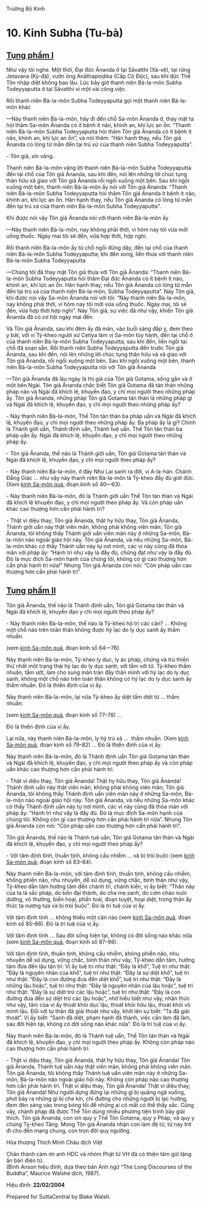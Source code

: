  

Trường Bộ Kinh

# 10\. Kinh Subha (Tu-bà)

## [](#toc)[Tụng phẩm I](#toc)

Như vậy tôi nghe. Một thời, Ðại đức Ānanda ở tại Sāvatthi (Xá-vệ), tại rừng Jetavana (Kỳ-đà), vườn ông Anāthapiṇḍika (Cấp Cô Ðộc), sau khi đức Thế Tôn nhập diệt không bao lâu. Lúc bây giờ thanh niên Bà-la-môn Subha Todeyyaputta ở tại Sāvatthi vì một vài công việc.

Rồi thanh niên Bà-la-môn Subha Todeyyaputta gọi một thanh niên Bà-la-môn khác

—Này thanh niên Bà-la-môn, hãy đi đến chỗ Sa-môn Ānanda ở, thay mặt ta hỏi thăm Sa-môn Ānanda có ít bệnh ít não, khinh an, khí lực an ổn: “Thanh niên Bà-la-môn Subha Todeyyaputta hỏi thăm Tôn giả Ānanda có ít bệnh ít não, khinh an, khí lực an ổn”, và nói thêm: “Hân hạnh thay, nếu Tôn giả Ānanda có lòng từ mẫn đến tại trú xứ của thanh niên Subha Todeyyaputta”.

\- Tôn giả, xin vâng.

Thanh niên Bà-la-môn vâng lời thanh niên Bà-la-môn Subha Todeyyaputta đến tại chỗ của Tôn giả Ānanda, sau khi đến, nói lên những lời chúc tụng thân hữu xã giao với Tôn giả Ānanda rồi ngồi xuống một bên. Sau khi ngồi xuống một bên, thanh niên Bà-la-môn ấy nói với Tôn giả Ānanda: “Thanh niên Bà-la-môn Subha Todeyyaputta hỏi thăm Tôn giả Ānanda ít bệnh ít não, khinh an, khí lực an ổn. Hân hạnh thay, nếu Tôn giả Ānanda có lòng từ mẫn đến tại trú xá của thanh niên Bà-la-môn Subha Todeyyaputta”.

Khi được nói vậy Tôn giả Ānanda nói với thanh niên Bà-la-môn ấy

—Này thanh niên Bà-la-môn, nay không phải thời, vì hôm nay tôi vừa mới uống thuốc. Ngày mai tôi sẽ đến, vừa hợp thời, hợp nghi.

Rồi thanh niên Bà-la-môn ấy từ chỗ ngồi đứng dậy, đến tại chỗ của thanh niên Bà-la-môn Subha Todeyyaputta; khi đến xong, liền thưa với thanh niên Bà-la-môn Subha Todeyyaputta

—Chúng tôi đã thay mặt Tôn giả thưa với Tôn giả Ānanda: “Thanh niên Bà-la-môn Subha Todeyyaputta hỏi thăm Ðại đức Ānanda có ít bệnh ít não, khinh an, khí lực an ổn. Hân hạnh thay, nếu Tôn giả Ānanda có lòng từ mẫn đến tại trú xá của thanh niên Bà-la-môn, Subha Todeyyaputta”. Này Tôn giả, khi được nói vậy Sa-môn Ānanda nói với tôi: “Này thanh niên Bà-la-môn, nay không phải thời, vì hôm nay tôi mới vừa uống thuốc. Ngày mai, tôi sẽ đến, vừa hợp thời hợp nghi”. Này Tôn giả, sự việc đã như vậy, khiến Tôn giả Ānanda đã có cơ hội ngày mai đến.

Và Tôn giả Ānanda, sau khi đêm ấy đã mãn, vào buổi sáng đắp y, đem theo y bát, với vị Tỷ-kheo người xứ Cetiya làm vị Sa-môn tùy hành, đến tại chỗ ở của thanh niên Bà-la-môn Subha Todeyyaputta, sau khi đến, liền ngồi tại chỗ đã soạn sẵn. Rồi thanh niên Subha Todeyyaputta đến trước Tôn giả Ānanda, sau khi đến, nói lên những lời chúc tụng thân hữu và xã giao với Tôn giả Ānanda, rồi ngồi xuống một bên. Sau khi ngồi xuống một bên, thanh niên Bà-la-môn Subha Todeyyaputta nói với Tôn giả Ānanda

—Tôn giả Ānanda đã lâu ngày là thị giả của Tôn giả Gotama, sống gần và ở một bên Ngài. Tôn giả Ānanda chắc biết Tôn giả Gotama đã tán thán những pháp nào và Ngài đã khích lệ, khuyến đạo, y chỉ mọi người theo những pháp ấy. Tôn giả Ānanda, những pháp Tôn giả Gotama tán thán là những pháp gì và Ngài đã khích lệ, khuyến đạo, y chỉ mọi người theo những pháp ấy?

\- Này thanh niên Bà-la-môn, Thế Tôn tán thán ba pháp uẩn và Ngài đã khích lệ, khuyến đạo, y chỉ mọi người theo những pháp ấy. Ba pháp ấy là gì? Chính là Thánh giới uẩn, Thánh định uẩn, Thánh tuệ uẩn. Thế Tôn tán thán ba pháp uẩn ấy. Ngài đã khích lệ, khuyến đạo, y chỉ mọi người theo những pháp ấy.

\- Tôn giả Ānanda, thế nào là Thánh giới uẩn, Tôn giả Gotama tán thán và Ngài đã khích lệ, khuyến đạo, y chỉ mọi người theo pháp ấy?

\- Này thanh niên Bà-la-môn, ở đây Như Lai sanh ra đời, vị A-la-hán. Chánh Ðẳng Giác … như vậy này thanh niên Bà-la-môn là Tỷ-kheo đầy đủ giới đức. (Xem [kinh Sa-môn quả](../../dn2/vn/#wp40), đoạn kinh số 40—63).

\- Này thanh niên Bà-la-môn, đó là Thánh giới uẩn Thế Tôn tán thán và Ngài đã khích lệ khuyến đạo, y chỉ mọi người theo pháp ấy. Và còn pháp uẩn khác cao thượng hơn cần phải hành trì?

\- Thật vi diệu thay, Tôn giả Ānanda, thật hy hữu thay, Tôn giả Ānanda, Thánh giới uẩn này thật viên mãn, không phải không viên mãn; Tôn giả Ānanda, tôi không thấy Thánh giới uẩn viên mãn này ở những Sa-môn, Bà-la-môn nào ngoài giáo hội này. Tôn giả Ānanda, và nếu những Sa-môn, Bà-la-môn khác có thấy Thánh uẩn này tự nơi mình, các vị này cũng đã thỏa mãn với pháp ấy: “Hành trì như vậy là đầy đủ, chứng đạt như vậy là đầy đủ. Ðó là mục đích Sa-môn hạnh của chúng tôi, không có gì cao thượng hơn cần phải hành trì nữa!” Nhưng Tôn giả Ānanda còn nói: “Còn pháp uẩn cao thượng hơn cần phải hành trì”.

## [](#toc)[Tụng phẩm II](#toc)

Tôn giả Ānanda, thế nào là Thánh định uẩn, Tôn giả Gotama tán thán và Ngài đã khích lệ, khuyến đạo y chỉ mọi người theo pháp ấy?

\- Này thanh niên Bà-la-môn, thế nào là Tỷ-kheo hộ trì các căn? … Không một chỗ nào trên toàn thân không được hỷ lạc do ly dục sanh ấy thấm nhuần.

(xem [kinh Sa-môn quả](../../dn2/vn/#wp64), đoạn kinh số 64—76).

Này thanh niên Bà-la-môn, Tỷ-kheo ly dục, ly ác pháp, chứng và trú thiền thứ nhất một trạng thái hỷ lạc do ly dục sanh, với tầm với tứ. Tỷ-kheo thấm nhuần, tẩm ướt, làm cho sung mãn tràn đầy thân mình với hỷ lạc do ly dục sanh, không một chỗ nào trên toàn thân không có hỷ lạc do ly dục sanh ấy thấm nhuần. Ðó là thiền định của vị ấy.

Này thanh niên Bà-la-môn, lại nữa Tỷ-kheo ấy diệt tầm diệt tứ … thấm nhuần.

(xem [kinh Sa-môn quả](../../dn2/vn/#wp77), đoạn kinh số 77–78) …

Ðó là thiền định của vị ấy.

Lại nữa, này thanh niên Bà-la-môn, ly hỷ trú xả …  thấm nhuần. (Xem [kinh Sa-môn quả](../../dn2/vn/#wp79), đoạn kinh số 79–82) … Ðó là thiền định của vị ấy.

Này thanh niên Bà-la-môn, đó là Thánh định uẩn Tôn giả Gotama tán thán và Ngài đã khích lệ, khuyến đạo, y chỉ mọi người theo pháp ấy và còn pháp uẩn khác cao thượng hơn cần phải hành trì.

\- Thật vi diệu thay, Tôn giả Ānanda! Thật hy hữu thay, Tôn giả Ānanda! Thánh định uẩn này thật viên mãn, không phải không viên mãn; Tôn giả Ānanda, tôi không thấy Thánh định uẩn viên mãn này ở những Sa-môn, Bà-la-môn nào ngoài giáo hội này. Tôn giả Ānanda, và nếu những Sa-môn khác có thấy Thánh định uẩn này tự nơi mình, các vị này cũng đã thỏa mãn với pháp ấy: “Hành trì như vậy là đầy đủ. Ðó là mục đích Sa-môn hạnh của chúng tôi. Không còn gì cao thượng hơn cần phải hành trì nữa”. Nhưng Tôn giả Ānanda còn nói: “Còn pháp uẩn cao thượng hơn cần phải hành trì”.

Tôn giả Ānanda, thế nào là Thánh tuệ uẩn, Tôn giả Gotama tán thán và Ngài đã khích lệ, khuyến đạo, y chỉ mọi người theo pháp ấy?

\- Với tâm định tĩnh, thuần tịnh, không cấu nhiễm … và bị trói buộc (xem [kinh Sa-môn quả](../../dn2/vn/#wp83), đoạn kinh số 83–84).

Này thanh niên Bà-la-môn, với tâm định tĩnh, thuần tịnh, không cấu nhiễm, không phiền não, nhu nhuyến, dễ sử dụng, vững chắc, bình thản như vậy, Tỷ-kheo dẫn tâm hướng tâm đến chánh trí, chánh kiến, vị ấy biết: “Thân này của ta là sắc pháp, do bốn đại thành, do cha mẹ sanh, do cơm cháo nuôi dưỡng, vô thường, biến hoại, phấn toái, đoạn tuyệt, hoại diệt, trong thân ấy thức ta nương tựa và bị trói buộc”. Ðó là trí tuệ của vị ấy.

Với tâm định tĩnh … không thiếu một căn nào (xem [kinh Sa-môn quả](../../dn2/vn/#wp85), đoạn kinh số 85–86). Ðó là trí tuệ của vị ấy.

Với tâm định tĩnh … Sau đời sống hiện tại, không có đời sống nào khác nữa (xem [kinh Sa-môn quả](../../dn2/vn/#wp87), đoạn kinh số 87–98).

Với tâm định tĩnh, thuần tịnh, không cấu nhiễm, không phiền não, nhu nhuyến dễ sử dụng, vững chắc, bình thản như vậy, Tỷ-kheo dẫn tâm, hướng tâm đưa đến lậu tận trí. Vị ấy tuệ tri như thật: “Ðây là khổ”, Tuệ tri như thật: “Ðây là nguyên nhân của khổ”, tuệ tri như thật: “Ðây là sự diệt khổ”, tuệ tri như thật: “Ðây là con đường đưa đến diệt khổ”, tuệ tri như thật: “Ðây là những lậu hoặc”, tuệ tri như thật: “Ðây là nguyên nhân của lậu hoặc”, tuệ tri như thật: “Ðây là sự diệt trừ các lậu hoặc”, tuệ tri như thật: “Ðây là con đường đưa đến sự diệt trừ các lậu hoặc”, nhờ hiểu biết như vậy, nhận thức như vậy, tâm của vị ấy thoát khỏi dục lậu, thoát khỏi hữu lậu, thoát khỏi vô minh lậu. Ðối với tự thân đã giải thoát như vậy, khởi lên sự biết: “Ta đã giải thoát”. Vị ấy biết: “Sanh đã diệt, phạm hạnh đã thành, việc cần làm đã làm, sau đời hiện tại, không có đời sống nào khác nữa”. Ðó là trí tuệ của vị ấy.

Này thanh niên Bà-la-môn, đó là Thánh tuệ uẩn, Thế Tôn tán thán và Ngài đã khích lệ, khuyến đạo, y chỉ mọi người theo pháp ấy. Không còn pháp nào cao thượng hơn cần phải hành trì.

\- Thật vi diệu thay, Tôn giả Ānanda, thật hy hữu thay, Tôn giả Ānanda! Tôn giả Ānanda, Thánh tuệ uẩn này thật viên mãn, không phải không viên mãn. Tôn giả Ānanda, tôi không thấy Thánh tuệ uẩn viên mãn này ở những Sa-môn, Bà-la-môn nào ngoài giáo hội này. Không còn pháp nào cao thượng hơn cần phải hành trì. Thật vi diệu thay, Tôn giả Ānanda! Thật vi diệu thay, Tôn giả Ānanda! Như người dựng đứng lại những gì bị quăng ngã xuống, phơi bày ra những gì bị che kín, chỉ đường cho những người bị lạc hướng, đem đèn sáng vào trong bóng tối để những ai có mắt có thể thấy sắc. Cũng vậy, chánh pháp đã được Thế Tôn dùng nhiều phương tiện trình bày giải thích. Tôn giả Ānanda, con xin quy y Thế Tôn Gotama, quy y Pháp, và quy y chúng Tỷ-kheo Tăng. Mong Tôn giả Ānanda nhận con làm đệ tử, từ nay trở đi cho đến mạng chung, con trọn đời quy ngưỡng.

Hòa thượng Thích Minh Châu dịch Việt

Chân thành cám ơn anh HDC và nhóm Phật tử VH đã có thiện tâm gửi tặng ấn bản điện tử.  
(Bình Anson hiệu đính, dựa theo bản Anh ngữ “The Long Discourses of the Buddha”, Maurice Walshe dịch, 1987).

Hiệu đính: **22/02/2004**

Prepared for SuttaCentral by Blake Walsh.